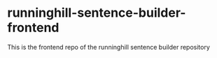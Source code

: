 # runninghill-sentence-builder-frontend
This is the frontend repo of the runninghill sentence builder repository
